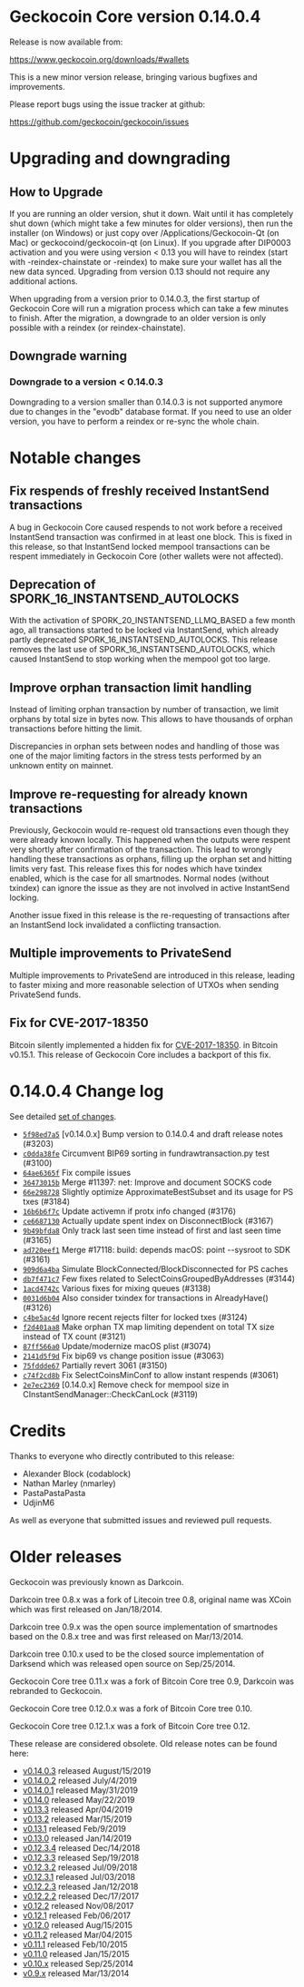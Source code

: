 Geckocoin Core version 0.14.0.4
==========================

Release is now available from:

  <https://www.geckocoin.org/downloads/#wallets>

This is a new minor version release, bringing various bugfixes and improvements.

Please report bugs using the issue tracker at github:

  <https://github.com/geckocoin/geckocoin/issues>


Upgrading and downgrading
=========================

How to Upgrade
--------------

If you are running an older version, shut it down. Wait until it has completely
shut down (which might take a few minutes for older versions), then run the
installer (on Windows) or just copy over /Applications/Geckocoin-Qt (on Mac) or
geckocoind/geckocoin-qt (on Linux). If you upgrade after DIP0003 activation and you were
using version < 0.13 you will have to reindex (start with -reindex-chainstate
or -reindex) to make sure your wallet has all the new data synced. Upgrading from
version 0.13 should not require any additional actions.

When upgrading from a version prior to 0.14.0.3, the
first startup of Geckocoin Core will run a migration process which can take a few minutes
to finish. After the migration, a downgrade to an older version is only possible with
a reindex (or reindex-chainstate).

Downgrade warning
-----------------

### Downgrade to a version < 0.14.0.3

Downgrading to a version smaller than 0.14.0.3 is not supported anymore due to changes
in the "evodb" database format. If you need to use an older version, you have to perform
a reindex or re-sync the whole chain.

Notable changes
===============

Fix respends of freshly received InstantSend transactions
---------------------------------------------------------

A bug in Geckocoin Core caused respends to not work before a received InstantSend transaction was confirmed in at least
one block. This is fixed in this release, so that InstantSend locked mempool transactions can be
respent immediately in Geckocoin Core (other wallets were not affected).

Deprecation of SPORK_16_INSTANTSEND_AUTOLOCKS
---------------------------------------------

With the activation of SPORK_20_INSTANTSEND_LLMQ_BASED a few month ago, all transactions started to be locked via
InstantSend, which already partly deprecated SPORK_16_INSTANTSEND_AUTOLOCKS. This release removes the last use
of SPORK_16_INSTANTSEND_AUTOLOCKS, which caused InstantSend to stop working when the mempool got too large.

Improve orphan transaction limit handling
-----------------------------------------

Instead of limiting orphan transaction by number of transaction, we limit orphans by total size in bytes
now. This allows to have thousands of orphan transactions before hitting the limit.

Discrepancies in orphan sets between nodes and handling of those was one of the major limiting factors in
the stress tests performed by an unknown entity on mainnet.

Improve re-requesting for already known transactions
----------------------------------------------------

Previously, Geckocoin would re-request old transactions even though they were already known locally. This
happened when the outputs were respent very shortly after confirmation of the transaction. This lead to
wrongly handling these transactions as orphans, filling up the orphan set and hitting limits very fast.
This release fixes this for nodes which have txindex enabled, which is the case for all smartnodes. Normal
nodes (without txindex) can ignore the issue as they are not involved in active InstantSend locking.

Another issue fixed in this release is the re-requesting of transactions after an InstantSend lock invalidated
a conflicting transaction.

Multiple improvements to PrivateSend
------------------------------------

Multiple improvements to PrivateSend are introduced in this release, leading to faster mixing and more
reasonable selection of UTXOs when sending PrivateSend funds.

Fix for CVE-2017-18350
----------------------

Bitcoin silently implemented a hidden fix for [CVE-2017-18350](https://lists.linuxfoundation.org/pipermail/bitcoin-dev/2019-November/017453.html).
in Bitcoin v0.15.1. This release of Geckocoin Core includes a backport of this fix.


0.14.0.4 Change log
===================

See detailed [set of changes](https://github.com/geckocoin/geckocoin/compare/v0.14.0.3...geckocoin:v0.14.0.4).

- [`5f98ed7a5`](https://github.com/geckocoin/geckocoin/commit/5f98ed7a5) [v0.14.0.x] Bump version to 0.14.0.4 and draft release notes (#3203)
- [`c0dda38fe`](https://github.com/geckocoin/geckocoin/commit/c0dda38fe) Circumvent BIP69 sorting in fundrawtransaction.py test (#3100)
- [`64ae6365f`](https://github.com/geckocoin/geckocoin/commit/64ae6365f) Fix compile issues
- [`36473015b`](https://github.com/geckocoin/geckocoin/commit/36473015b) Merge #11397: net: Improve and document SOCKS code
- [`66e298728`](https://github.com/geckocoin/geckocoin/commit/66e298728) Slightly optimize ApproximateBestSubset and its usage for PS txes (#3184)
- [`16b6b6f7c`](https://github.com/geckocoin/geckocoin/commit/16b6b6f7c) Update activemn if protx info changed (#3176)
- [`ce6687130`](https://github.com/geckocoin/geckocoin/commit/ce6687130) Actually update spent index on DisconnectBlock (#3167)
- [`9b49bfda8`](https://github.com/geckocoin/geckocoin/commit/9b49bfda8) Only track last seen time instead of first and last seen time (#3165)
- [`ad720eef1`](https://github.com/geckocoin/geckocoin/commit/ad720eef1) Merge #17118: build: depends macOS: point --sysroot to SDK (#3161)
- [`909d6a4ba`](https://github.com/geckocoin/geckocoin/commit/909d6a4ba) Simulate BlockConnected/BlockDisconnected for PS caches
- [`db7f471c7`](https://github.com/geckocoin/geckocoin/commit/db7f471c7) Few fixes related to SelectCoinsGroupedByAddresses (#3144)
- [`1acd4742c`](https://github.com/geckocoin/geckocoin/commit/1acd4742c) Various fixes for mixing queues (#3138)
- [`0031d6b04`](https://github.com/geckocoin/geckocoin/commit/0031d6b04) Also consider txindex for transactions in AlreadyHave() (#3126)
- [`c4be5ac4d`](https://github.com/geckocoin/geckocoin/commit/c4be5ac4d) Ignore recent rejects filter for locked txes (#3124)
- [`f2d401aa8`](https://github.com/geckocoin/geckocoin/commit/f2d401aa8) Make orphan TX map limiting dependent on total TX size instead of TX count (#3121)
- [`87ff566a0`](https://github.com/geckocoin/geckocoin/commit/87ff566a0) Update/modernize macOS plist (#3074)
- [`2141d5f9d`](https://github.com/geckocoin/geckocoin/commit/2141d5f9d) Fix bip69 vs change position issue (#3063)
- [`75fddde67`](https://github.com/geckocoin/geckocoin/commit/75fddde67) Partially revert 3061 (#3150)
- [`c74f2cd8b`](https://github.com/geckocoin/geckocoin/commit/c74f2cd8b) Fix SelectCoinsMinConf to allow instant respends (#3061)
- [`2e7ec2369`](https://github.com/geckocoin/geckocoin/commit/2e7ec2369) [0.14.0.x] Remove check for mempool size in CInstantSendManager::CheckCanLock (#3119)

Credits
=======

Thanks to everyone who directly contributed to this release:

- Alexander Block (codablock)
- Nathan Marley (nmarley)
- PastaPastaPasta
- UdjinM6

As well as everyone that submitted issues and reviewed pull requests.

Older releases
==============

Geckocoin was previously known as Darkcoin.

Darkcoin tree 0.8.x was a fork of Litecoin tree 0.8, original name was XCoin
which was first released on Jan/18/2014.

Darkcoin tree 0.9.x was the open source implementation of smartnodes based on
the 0.8.x tree and was first released on Mar/13/2014.

Darkcoin tree 0.10.x used to be the closed source implementation of Darksend
which was released open source on Sep/25/2014.

Geckocoin Core tree 0.11.x was a fork of Bitcoin Core tree 0.9,
Darkcoin was rebranded to Geckocoin.

Geckocoin Core tree 0.12.0.x was a fork of Bitcoin Core tree 0.10.

Geckocoin Core tree 0.12.1.x was a fork of Bitcoin Core tree 0.12.

These release are considered obsolete. Old release notes can be found here:

- [v0.14.0.3](https://github.com/geckocoin/geckocoin/blob/master/doc/release-notes/geckocoin/release-notes-0.14.0.3.md) released August/15/2019
- [v0.14.0.2](https://github.com/geckocoin/geckocoin/blob/master/doc/release-notes/geckocoin/release-notes-0.14.0.2.md) released July/4/2019
- [v0.14.0.1](https://github.com/geckocoin/geckocoin/blob/master/doc/release-notes/geckocoin/release-notes-0.14.0.1.md) released May/31/2019
- [v0.14.0](https://github.com/geckocoin/geckocoin/blob/master/doc/release-notes/geckocoin/release-notes-0.14.0.md) released May/22/2019
- [v0.13.3](https://github.com/geckocoin/geckocoin/blob/master/doc/release-notes/geckocoin/release-notes-0.13.3.md) released Apr/04/2019
- [v0.13.2](https://github.com/geckocoin/geckocoin/blob/master/doc/release-notes/geckocoin/release-notes-0.13.2.md) released Mar/15/2019
- [v0.13.1](https://github.com/geckocoin/geckocoin/blob/master/doc/release-notes/geckocoin/release-notes-0.13.1.md) released Feb/9/2019
- [v0.13.0](https://github.com/geckocoin/geckocoin/blob/master/doc/release-notes/geckocoin/release-notes-0.13.0.md) released Jan/14/2019
- [v0.12.3.4](https://github.com/geckocoin/geckocoin/blob/master/doc/release-notes/geckocoin/release-notes-0.12.3.4.md) released Dec/14/2018
- [v0.12.3.3](https://github.com/geckocoin/geckocoin/blob/master/doc/release-notes/geckocoin/release-notes-0.12.3.3.md) released Sep/19/2018
- [v0.12.3.2](https://github.com/geckocoin/geckocoin/blob/master/doc/release-notes/geckocoin/release-notes-0.12.3.2.md) released Jul/09/2018
- [v0.12.3.1](https://github.com/geckocoin/geckocoin/blob/master/doc/release-notes/geckocoin/release-notes-0.12.3.1.md) released Jul/03/2018
- [v0.12.2.3](https://github.com/geckocoin/geckocoin/blob/master/doc/release-notes/geckocoin/release-notes-0.12.2.3.md) released Jan/12/2018
- [v0.12.2.2](https://github.com/geckocoin/geckocoin/blob/master/doc/release-notes/geckocoin/release-notes-0.12.2.2.md) released Dec/17/2017
- [v0.12.2](https://github.com/geckocoin/geckocoin/blob/master/doc/release-notes/geckocoin/release-notes-0.12.2.md) released Nov/08/2017
- [v0.12.1](https://github.com/geckocoin/geckocoin/blob/master/doc/release-notes/geckocoin/release-notes-0.12.1.md) released Feb/06/2017
- [v0.12.0](https://github.com/geckocoin/geckocoin/blob/master/doc/release-notes/geckocoin/release-notes-0.12.0.md) released Aug/15/2015
- [v0.11.2](https://github.com/geckocoin/geckocoin/blob/master/doc/release-notes/geckocoin/release-notes-0.11.2.md) released Mar/04/2015
- [v0.11.1](https://github.com/geckocoin/geckocoin/blob/master/doc/release-notes/geckocoin/release-notes-0.11.1.md) released Feb/10/2015
- [v0.11.0](https://github.com/geckocoin/geckocoin/blob/master/doc/release-notes/geckocoin/release-notes-0.11.0.md) released Jan/15/2015
- [v0.10.x](https://github.com/geckocoin/geckocoin/blob/master/doc/release-notes/geckocoin/release-notes-0.10.0.md) released Sep/25/2014
- [v0.9.x](https://github.com/geckocoin/geckocoin/blob/master/doc/release-notes/geckocoin/release-notes-0.9.0.md) released Mar/13/2014

